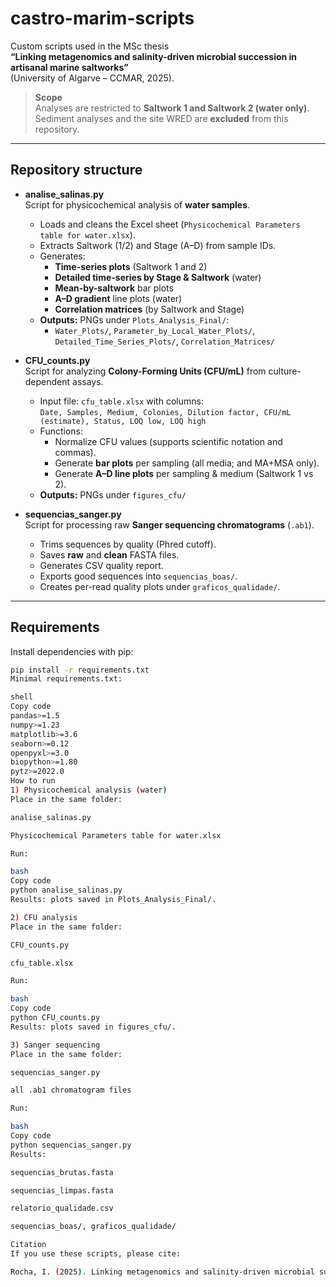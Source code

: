 # castro-marim-scripts

Custom scripts used in the MSc thesis  
**“Linking metagenomics and salinity-driven microbial succession in artisanal marine saltworks”**  
(University of Algarve – CCMAR, 2025).

> **Scope**  
> Analyses are restricted to **Saltwork 1 and Saltwork 2 (water only)**.  
> Sediment analyses and the site WRED are **excluded** from this repository.

---

## Repository structure

- **analise_salinas.py**  
  Script for physicochemical analysis of **water samples**.  
  - Loads and cleans the Excel sheet (`Physicochemical Parameters table for water.xlsx`).  
  - Extracts Saltwork (1/2) and Stage (A–D) from sample IDs.  
  - Generates:
    - **Time-series plots** (Saltwork 1 and 2)  
    - **Detailed time-series by Stage & Saltwork** (water)  
    - **Mean-by-saltwork** bar plots  
    - **A–D gradient** line plots (water)  
    - **Correlation matrices** (by Saltwork and Stage)  
  - **Outputs:** PNGs under `Plots_Analysis_Final/`:
    - `Water_Plots/`, `Parameter_by_Local_Water_Plots/`,  
      `Detailed_Time_Series_Plots/`, `Correlation_Matrices/`

- **CFU_counts.py**  
  Script for analyzing **Colony-Forming Units (CFU/mL)** from culture-dependent assays.  
  - Input file: `cfu_table.xlsx` with columns:  
    `Date, Samples, Medium, Colonies, Dilution factor, CFU/mL (estimate), Status, LOQ low, LOQ high`  
  - Functions:
    - Normalize CFU values (supports scientific notation and commas).  
    - Generate **bar plots** per sampling (all media; and MA+MSA only).  
    - Generate **A–D line plots** per sampling & medium (Saltwork 1 vs 2).  
  - **Outputs:** PNGs under `figures_cfu/`

- **sequencias_sanger.py**  
  Script for processing raw **Sanger sequencing chromatograms** (`.ab1`).  
  - Trims sequences by quality (Phred cutoff).  
  - Saves **raw** and **clean** FASTA files.  
  - Generates CSV quality report.  
  - Exports good sequences into `sequencias_boas/`.  
  - Creates per-read quality plots under `graficos_qualidade/`.

---

## Requirements

Install dependencies with pip:

```bash
pip install -r requirements.txt
Minimal requirements.txt:

shell
Copy code
pandas>=1.5
numpy>=1.23
matplotlib>=3.6
seaborn>=0.12
openpyxl>=3.0
biopython>=1.80
pytz>=2022.0
How to run
1) Physicochemical analysis (water)
Place in the same folder:

analise_salinas.py

Physicochemical Parameters table for water.xlsx

Run:

bash
Copy code
python analise_salinas.py
Results: plots saved in Plots_Analysis_Final/.

2) CFU analysis
Place in the same folder:

CFU_counts.py

cfu_table.xlsx

Run:

bash
Copy code
python CFU_counts.py
Results: plots saved in figures_cfu/.

3) Sanger sequencing
Place in the same folder:

sequencias_sanger.py

all .ab1 chromatogram files

Run:

bash
Copy code
python sequencias_sanger.py
Results:

sequencias_brutas.fasta

sequencias_limpas.fasta

relatorio_qualidade.csv

sequencias_boas/, graficos_qualidade/

Citation
If you use these scripts, please cite:

Rocha, I. (2025). Linking metagenomics and salinity-driven microbial succession in artisanal marine saltworks (MSc Thesis, UAlg–CCMAR).

